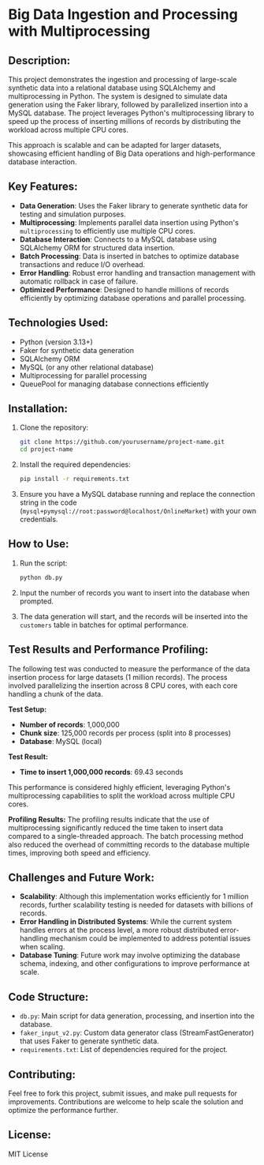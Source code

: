 # Big Data Ingestion and Processing with Multiprocessing
## Description:
This project demonstrates the ingestion and processing of large-scale synthetic data into a relational database using SQLAlchemy and multiprocessing in Python. The system is designed to simulate data generation using the Faker library, followed by parallelized insertion into a MySQL database. The project leverages Python's multiprocessing library to speed up the process of inserting millions of records by distributing the workload across multiple CPU cores.

This approach is scalable and can be adapted for larger datasets, showcasing efficient handling of Big Data operations and high-performance database interaction.

## Key Features:
- **Data Generation**: Uses the Faker library to generate synthetic data for testing and simulation purposes.
- **Multiprocessing**: Implements parallel data insertion using Python's `multiprocessing` to efficiently use multiple CPU cores.
- **Database Interaction**: Connects to a MySQL database using SQLAlchemy ORM for structured data insertion.
- **Batch Processing**: Data is inserted in batches to optimize database transactions and reduce I/O overhead.
- **Error Handling**: Robust error handling and transaction management with automatic rollback in case of failure.
- **Optimized Performance**: Designed to handle millions of records efficiently by optimizing database operations and parallel processing.

## Technologies Used:
- Python (version 3.13+)
- Faker for synthetic data generation
- SQLAlchemy ORM
- MySQL (or any other relational database)
- Multiprocessing for parallel processing
- QueuePool for managing database connections efficiently

## Installation:
1. Clone the repository:
   ```bash
   git clone https://github.com/yourusername/project-name.git
   cd project-name
   ```

2. Install the required dependencies:
   ```bash
   pip install -r requirements.txt
   ```

3. Ensure you have a MySQL database running and replace the connection string in the code (`mysql+pymysql://root:password@localhost/OnlineMarket`) with your own credentials.

## How to Use:
1. Run the script:
   ```bash
   python db.py
   ```

2. Input the number of records you want to insert into the database when prompted.

3. The data generation will start, and the records will be inserted into the `customers` table in batches for optimal performance.

## Test Results and Performance Profiling:

The following test was conducted to measure the performance of the data insertion process for large datasets (1 million records). The process involved parallelizing the insertion across 8 CPU cores, with each core handling a chunk of the data.

**Test Setup:**
- **Number of records**: 1,000,000
- **Chunk size**: 125,000 records per process (split into 8 processes)
- **Database**: MySQL (local)

**Test Result:**
- **Time to insert 1,000,000 records**: 69.43 seconds

This performance is considered highly efficient, leveraging Python's multiprocessing capabilities to split the workload across multiple CPU cores.

**Profiling Results:**
The profiling results indicate that the use of multiprocessing significantly reduced the time taken to insert data compared to a single-threaded approach. The batch processing method also reduced the overhead of committing records to the database multiple times, improving both speed and efficiency.

## Challenges and Future Work:
- **Scalability**: Although this implementation works efficiently for 1 million records, further scalability testing is needed for datasets with billions of records.
- **Error Handling in Distributed Systems**: While the current system handles errors at the process level, a more robust distributed error-handling mechanism could be implemented to address potential issues when scaling.
- **Database Tuning**: Future work may involve optimizing the database schema, indexing, and other configurations to improve performance at scale.

## Code Structure:
- `db.py`: Main script for data generation, processing, and insertion into the database.
- `faker_input_v2.py`: Custom data generator class (StreamFastGenerator) that uses Faker to generate synthetic data.
- `requirements.txt`: List of dependencies required for the project.

## Contributing:
Feel free to fork this project, submit issues, and make pull requests for improvements. Contributions are welcome to help scale the solution and optimize the performance further.

## License:
MIT License

